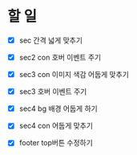 # 할 일

- [x] sec 간격 넓게 맞추기

- [x] sec2 con 호버 이벤트 주기

- [x] sec3 con 이미지 색감 어둡게 맞추기
- [x] sec3 호버 이벤트 주기

- [x] sec4 bg 배경 어둡게 하기
- [x] sec4 con 어둡게 맞추기

- [x] footer top버튼 수정하기